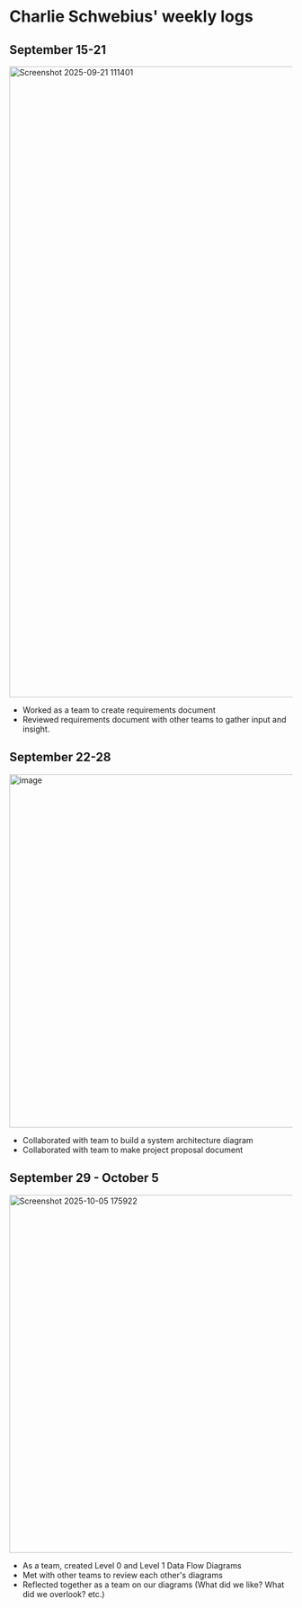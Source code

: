 # Charlie Schwebius' weekly logs
## September 15-21
<img width="1923" height="1123" alt="Screenshot 2025-09-21 111401" src="https://github.com/user-attachments/assets/3816e1e3-ec1a-42a8-878a-b87766521230" />

- Worked as a team to create requirements document
- Reviewed requirements document with other teams to gather input and insight.
## September 22-28
<img width="1085" height="629" alt="image" src="https://github.com/user-attachments/assets/2203e8d0-580b-41bd-975a-595e45fcf2e2" />

- Collaborated with team to build a system architecture diagram
- Collaborated with team to make project proposal document
## September 29 - October 5
<img width="1088" height="637" alt="Screenshot 2025-10-05 175922" src="https://github.com/user-attachments/assets/3379a430-5631-4831-ade4-7996fb767e0a" />

- As a team, created Level 0 and Level 1 Data Flow Diagrams
- Met with other teams to review each other's diagrams
- Reflected together as a team on our diagrams (What did we like? What did we overlook? etc.)
